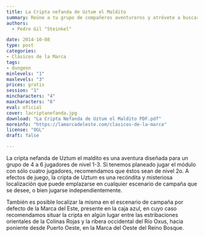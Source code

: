 ```yaml
---
title: La Cripta nefanda de Uztum el Maldito
summary: Reúne a tu grupo de compañeros aventureros y atrévete a buscar la mítica cripta de Uztum, allende las Colinas Rojas, más allá de Reino Bosque y la Marca del Este, para descubrir sus secretos y maravillas de antaño. ¿Podrás sobrevevivir para ver otro día?
authors:
  - Pedro Gil "Steinkel"

date: 2014-10-08
type: post
categories:
- Clásicos de la Marca
tags:
- dungeon
minlevels: "1"
maxlevels: "3"
prices: gratis
session: "1"
mincharacters: "4"
maxcharacters: "6"
eval: oficial
cover: lacriptanefanda.jpg
download: "La Cripta Nefanda de Uztum el Maldito PDF.pdf"
moreinfo: "https://lamarcadeleste.com/clasicos-de-la-marca"
license: "OGL"
draft: false

---
```


La cripta nefanda de Uztum el maldito es una aventura diseñada para un grupo de 4 a 6 jugadores de nivel 1-3. Si tenemos planeado jugar el módulo con sólo cuatro jugadores, recomendamos que éstos sean de nivel 2o. A efectos de juego, la cripta de Uztum es una recóndita y misteriosa localización que puede emplazarse en cualquier escenario de campaña que se desee, o bien jugarse independientemente.

También es posible localizar la misma en el escenario de campaña por defecto de la Marca del Este, presente en la caja azul, en cuyo caso recomendamos situar la cripta en algún lugar entre las estribaciones orientales de la Colinas Rojas y la ribera occidental del Río Oxus, hacia poniente desde Puerto Oeste, en la Marca del Oeste del Reino Bosque.
